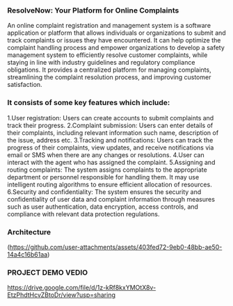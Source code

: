 ### ResolveNow: Your Platform for Online Complaints
An online complaint registration and management system is a software application or platform that allows individuals or organizations to submit and track complaints or issues they have encountered. It can help optimize the complaint handling process and empower organizations to develop a safety management system to efficiently resolve customer complaints, while staying in line with industry guidelines and regulatory compliance obligations. It provides a centralized platform for managing complaints, streamlining the complaint resolution process, and improving customer satisfaction.

### It consists of some key features which include:
1.User registration: Users can create accounts to submit complaints and track their progress.
2.Complaint submission: Users can enter details of their complaints, including relevant information such name, description of the issue, address etc.
3.Tracking and notifications: Users can track the progress of their complaints, view updates, and receive notifications via email or SMS when there are any changes or resolutions.
4.User can interact with the agent who has assigned the complaint.
5.Assigning and routing complaints: The system assigns complaints to the appropriate department or personnel responsible for handling them. It may use intelligent routing algorithms to ensure efficient allocation of resources.
6.Security and confidentiality: The system ensures the security and confidentiality of user data and complaint information through measures such as user 
authentication, data encryption, access controls, and compliance with relevant data protection regulations.

 ### Architecture
(https://github.com/user-attachments/assets/403fed72-9eb0-48bb-ae50-14a4c16b61aa)


### PROJECT DEMO VEDIO
https://drive.google.com/file/d/1z-kRf8kxYMOtX8v-EtzPhdtHcvZBtoDr/view?usp=sharing
